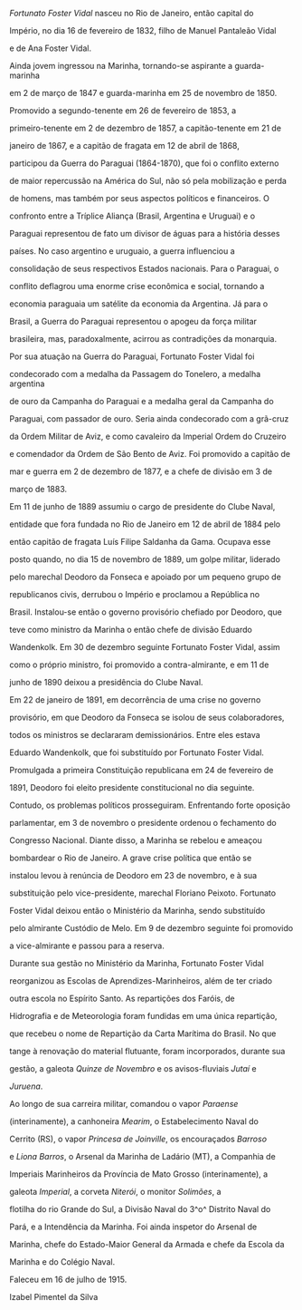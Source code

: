 

*Fortunato Foster Vidal* nasceu no Rio de Janeiro, então capital do

Império, no dia 16 de fevereiro de 1832, filho de Manuel Pantaleão Vidal

e de Ana Foster Vidal.



Ainda jovem ingressou na Marinha, tornando-se aspirante a guarda-marinha

em 2 de março de 1847 e guarda-marinha em 25 de novembro de 1850.

Promovido a segundo-tenente em 26 de fevereiro de 1853, a

primeiro-tenente em 2 de dezembro de 1857, a capitão-tenente em 21 de

janeiro de 1867, e a capitão de fragata em 12 de abril de 1868,

participou da Guerra do Paraguai (1864-1870), que foi o conflito externo

de maior repercussão na América do Sul, não só pela mobilização e perda

de homens, mas também por seus aspectos políticos e financeiros. O

confronto entre a Tríplice Aliança (Brasil, Argentina e Uruguai) e o

Paraguai representou de fato um divisor de águas para a história desses

países. No caso argentino e uruguaio, a guerra influenciou a

consolidação de seus respectivos Estados nacionais. Para o Paraguai, o

conflito deflagrou uma enorme crise econômica e social, tornando a

economia paraguaia um satélite da economia da Argentina. Já para o

Brasil, a Guerra do Paraguai representou o apogeu da força militar

brasileira, mas, paradoxalmente, acirrou as contradições da monarquia.



Por sua atuação na Guerra do Paraguai, Fortunato Foster Vidal foi

condecorado com a medalha da Passagem do Tonelero, a medalha argentina

de ouro da Campanha do Paraguai e a medalha geral da Campanha do

Paraguai, com passador de ouro. Seria ainda condecorado com a grã-cruz

da Ordem Militar de Aviz, e como cavaleiro da Imperial Ordem do Cruzeiro

e comendador da Ordem de São Bento de Aviz. Foi promovido a capitão de

mar e guerra em 2 de dezembro de 1877, e a chefe de divisão em 3 de

março de 1883.



Em 11 de junho de 1889 assumiu o cargo de presidente do Clube Naval,

entidade que fora fundada no Rio de Janeiro em 12 de abril de 1884 pelo

então capitão de fragata Luís Filipe Saldanha da Gama. Ocupava esse

posto quando, no dia 15 de novembro de 1889, um golpe militar, liderado

pelo marechal Deodoro da Fonseca e apoiado por um pequeno grupo de

republicanos civis, derrubou o Império e proclamou a República no

Brasil. Instalou-se então o governo provisório chefiado por Deodoro, que

teve como ministro da Marinha o então chefe de divisão Eduardo

Wandenkolk. Em 30 de dezembro seguinte Fortunato Foster Vidal, assim

como o próprio ministro, foi promovido a contra-almirante, e em 11 de

junho de 1890 deixou a presidência do Clube Naval.



Em 22 de janeiro de 1891, em decorrência de uma crise no governo

provisório, em que Deodoro da Fonseca se isolou de seus colaboradores,

todos os ministros se declararam demissionários. Entre eles estava

Eduardo Wandenkolk, que foi substituído por Fortunato Foster Vidal.



Promulgada a primeira Constituição republicana em 24 de fevereiro de

1891, Deodoro foi eleito presidente constitucional no dia seguinte.

Contudo, os problemas políticos prosseguiram. Enfrentando forte oposição

parlamentar, em 3 de novembro o presidente ordenou o fechamento do

Congresso Nacional. Diante disso, a Marinha se rebelou e ameaçou

bombardear o Rio de Janeiro. A grave crise política que então se

instalou levou à renúncia de Deodoro em 23 de novembro, e à sua

substituição pelo vice-presidente, marechal Floriano Peixoto. Fortunato

Foster Vidal deixou então o Ministério da Marinha, sendo substituído

pelo almirante Custódio de Melo. Em 9 de dezembro seguinte foi promovido

a vice-almirante e passou para a reserva.



Durante sua gestão no Ministério da Marinha, Fortunato Foster Vidal

reorganizou as Escolas de Aprendizes-Marinheiros, além de ter criado

outra escola no Espírito Santo. As repartições dos Faróis, de

Hidrografia e de Meteorologia foram fundidas em uma única repartição,

que recebeu o nome de Repartição da Carta Marítima do Brasil. No que

tange à renovação do material flutuante, foram incorporados, durante sua

gestão, a galeota *Quinze de Novembro* e os avisos-fluviais *Jutaí* e

*Juruena*.



Ao longo de sua carreira militar, comandou o vapor *Paraense*

(interinamente), a canhoneira *Mearim*, o Estabelecimento Naval do

Cerrito (RS), o vapor *Princesa de Joinville*, os encouraçados *Barroso*

e *Liona Barros*, o Arsenal da Marinha de Ladário (MT), a Companhia de

Imperiais Marinheiros da Província de Mato Grosso (interinamente), a

galeota *Imperial*, a corveta *Niterói*, o monitor *Solimões*, a

flotilha do rio Grande do Sul, a Divisão Naval do 3^o^ Distrito Naval do

Pará, e a Intendência da Marinha. Foi ainda inspetor do Arsenal de

Marinha, chefe do Estado-Maior General da Armada e chefe da Escola da

Marinha e do Colégio Naval.



Faleceu em 16 de julho de 1915.



Izabel Pimentel da Silva



